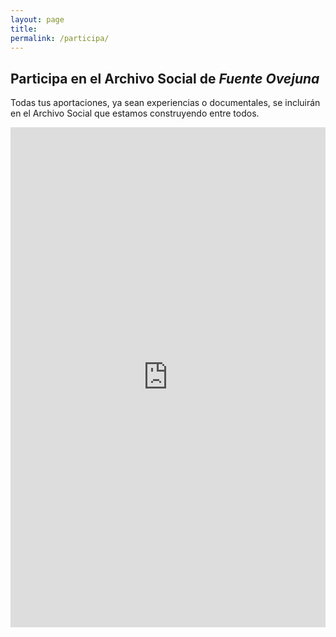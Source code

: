 ```yaml
---
layout: page
title: 
permalink: /participa/
---
```


## Participa en el Archivo Social de *Fuente Ovejuna*
Todas tus aportaciones, ya sean experiencias o documentales, se incluirán en el Archivo Social que estamos construyendo entre todos. 

<div>
    <iframe src="https://script.google.com/macros/s/AKfycby1tyqBradG6ccWqClEIM9I4xqyj_rdOdIXVVfHTaTy4WUkzDPGuABa02Mx1GbDIc_s/exec" width="100%" height="800px" allowfullscreen="" frameborder="0"></iframe>
</div>
